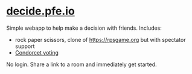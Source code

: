 # [decide.pfe.io](https://decide.pfe.io)

Simple webapp to help make a decision with friends. Includes:

- rock paper scissors, clone of https://rpsgame.org but with spectator support
- [Condorcet voting](https://en.wikipedia.org/wiki/Condorcet_method)

No login. Share a link to a room and immediately get started.

